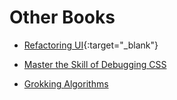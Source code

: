 # Other Books

<!-- {::comment}
Please kindly follow this structure when you are contributing
{:/comment} -->

<!-- // List everything in alphabetical order (A - Z)
// List them as a direct link to the resource (No redirects) -->

<!-- - [Title of the book pdf](direct link to the book) -->

- [Refactoring UI](https://drive.google.com/file/d/1BBDRWce50nbml-L_PoT9eV2Yra4hvocP/view?usp=share_link){:target="_blank"}

- [Master the Skill of Debugging CSS](https://drive.google.com/file/d/1cS5q-2GSTBI-ojsush7bIuuHHfGQX_Ok/view?usp=share_link)

- [Grokking Algorithms](https://drive.google.com/file/d/1pRFTsDX0uYthSHBRInS-_7EG1LzU6QKd/view?usp=share_link)
